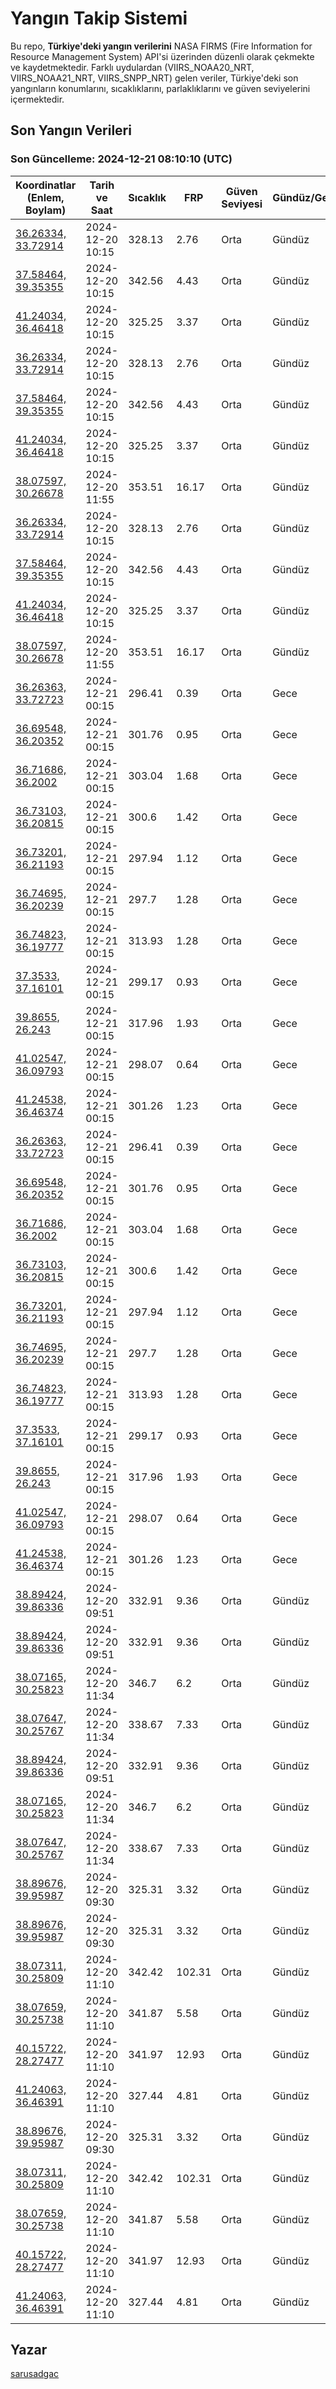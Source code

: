 # Yangın Takip Sistemi

Bu repo, **Türkiye'deki yangın verilerini** NASA FIRMS (Fire Information for Resource Management System) API'si üzerinden düzenli olarak çekmekte ve kaydetmektedir. Farklı uydulardan (VIIRS_NOAA20_NRT, VIIRS_NOAA21_NRT, VIIRS_SNPP_NRT) gelen veriler, Türkiye'deki son yangınların konumlarını, sıcaklıklarını, parlaklıklarını ve güven seviyelerini içermektedir.

## Son Yangın Verileri
### Son Güncelleme: 2024-12-21 08:10:10 (UTC)

| Koordinatlar (Enlem, Boylam) | Tarih ve Saat | Sıcaklık | FRP | Güven Seviyesi | Gündüz/Gece |
|-----------------------------|----------------|----------|-----|----------------|-------------|
| [36.26334, 33.72914](https://www.google.com/maps?q=36.26334,33.72914) | 2024-12-20 10:15 | 328.13 | 2.76 | Orta | Gündüz |
| [37.58464, 39.35355](https://www.google.com/maps?q=37.58464,39.35355) | 2024-12-20 10:15 | 342.56 | 4.43 | Orta | Gündüz |
| [41.24034, 36.46418](https://www.google.com/maps?q=41.24034,36.46418) | 2024-12-20 10:15 | 325.25 | 3.37 | Orta | Gündüz |
| [36.26334, 33.72914](https://www.google.com/maps?q=36.26334,33.72914) | 2024-12-20 10:15 | 328.13 | 2.76 | Orta | Gündüz |
| [37.58464, 39.35355](https://www.google.com/maps?q=37.58464,39.35355) | 2024-12-20 10:15 | 342.56 | 4.43 | Orta | Gündüz |
| [41.24034, 36.46418](https://www.google.com/maps?q=41.24034,36.46418) | 2024-12-20 10:15 | 325.25 | 3.37 | Orta | Gündüz |
| [38.07597, 30.26678](https://www.google.com/maps?q=38.07597,30.26678) | 2024-12-20 11:55 | 353.51 | 16.17 | Orta | Gündüz |
| [36.26334, 33.72914](https://www.google.com/maps?q=36.26334,33.72914) | 2024-12-20 10:15 | 328.13 | 2.76 | Orta | Gündüz |
| [37.58464, 39.35355](https://www.google.com/maps?q=37.58464,39.35355) | 2024-12-20 10:15 | 342.56 | 4.43 | Orta | Gündüz |
| [41.24034, 36.46418](https://www.google.com/maps?q=41.24034,36.46418) | 2024-12-20 10:15 | 325.25 | 3.37 | Orta | Gündüz |
| [38.07597, 30.26678](https://www.google.com/maps?q=38.07597,30.26678) | 2024-12-20 11:55 | 353.51 | 16.17 | Orta | Gündüz |
| [36.26363, 33.72723](https://www.google.com/maps?q=36.26363,33.72723) | 2024-12-21 00:15 | 296.41 | 0.39 | Orta | Gece |
| [36.69548, 36.20352](https://www.google.com/maps?q=36.69548,36.20352) | 2024-12-21 00:15 | 301.76 | 0.95 | Orta | Gece |
| [36.71686, 36.2002](https://www.google.com/maps?q=36.71686,36.2002) | 2024-12-21 00:15 | 303.04 | 1.68 | Orta | Gece |
| [36.73103, 36.20815](https://www.google.com/maps?q=36.73103,36.20815) | 2024-12-21 00:15 | 300.6 | 1.42 | Orta | Gece |
| [36.73201, 36.21193](https://www.google.com/maps?q=36.73201,36.21193) | 2024-12-21 00:15 | 297.94 | 1.12 | Orta | Gece |
| [36.74695, 36.20239](https://www.google.com/maps?q=36.74695,36.20239) | 2024-12-21 00:15 | 297.7 | 1.28 | Orta | Gece |
| [36.74823, 36.19777](https://www.google.com/maps?q=36.74823,36.19777) | 2024-12-21 00:15 | 313.93 | 1.28 | Orta | Gece |
| [37.3533, 37.16101](https://www.google.com/maps?q=37.3533,37.16101) | 2024-12-21 00:15 | 299.17 | 0.93 | Orta | Gece |
| [39.8655, 26.243](https://www.google.com/maps?q=39.8655,26.243) | 2024-12-21 00:15 | 317.96 | 1.93 | Orta | Gece |
| [41.02547, 36.09793](https://www.google.com/maps?q=41.02547,36.09793) | 2024-12-21 00:15 | 298.07 | 0.64 | Orta | Gece |
| [41.24538, 36.46374](https://www.google.com/maps?q=41.24538,36.46374) | 2024-12-21 00:15 | 301.26 | 1.23 | Orta | Gece |
| [36.26363, 33.72723](https://www.google.com/maps?q=36.26363,33.72723) | 2024-12-21 00:15 | 296.41 | 0.39 | Orta | Gece |
| [36.69548, 36.20352](https://www.google.com/maps?q=36.69548,36.20352) | 2024-12-21 00:15 | 301.76 | 0.95 | Orta | Gece |
| [36.71686, 36.2002](https://www.google.com/maps?q=36.71686,36.2002) | 2024-12-21 00:15 | 303.04 | 1.68 | Orta | Gece |
| [36.73103, 36.20815](https://www.google.com/maps?q=36.73103,36.20815) | 2024-12-21 00:15 | 300.6 | 1.42 | Orta | Gece |
| [36.73201, 36.21193](https://www.google.com/maps?q=36.73201,36.21193) | 2024-12-21 00:15 | 297.94 | 1.12 | Orta | Gece |
| [36.74695, 36.20239](https://www.google.com/maps?q=36.74695,36.20239) | 2024-12-21 00:15 | 297.7 | 1.28 | Orta | Gece |
| [36.74823, 36.19777](https://www.google.com/maps?q=36.74823,36.19777) | 2024-12-21 00:15 | 313.93 | 1.28 | Orta | Gece |
| [37.3533, 37.16101](https://www.google.com/maps?q=37.3533,37.16101) | 2024-12-21 00:15 | 299.17 | 0.93 | Orta | Gece |
| [39.8655, 26.243](https://www.google.com/maps?q=39.8655,26.243) | 2024-12-21 00:15 | 317.96 | 1.93 | Orta | Gece |
| [41.02547, 36.09793](https://www.google.com/maps?q=41.02547,36.09793) | 2024-12-21 00:15 | 298.07 | 0.64 | Orta | Gece |
| [41.24538, 36.46374](https://www.google.com/maps?q=41.24538,36.46374) | 2024-12-21 00:15 | 301.26 | 1.23 | Orta | Gece |
| [38.89424, 39.86336](https://www.google.com/maps?q=38.89424,39.86336) | 2024-12-20 09:51 | 332.91 | 9.36 | Orta | Gündüz |
| [38.89424, 39.86336](https://www.google.com/maps?q=38.89424,39.86336) | 2024-12-20 09:51 | 332.91 | 9.36 | Orta | Gündüz |
| [38.07165, 30.25823](https://www.google.com/maps?q=38.07165,30.25823) | 2024-12-20 11:34 | 346.7 | 6.2 | Orta | Gündüz |
| [38.07647, 30.25767](https://www.google.com/maps?q=38.07647,30.25767) | 2024-12-20 11:34 | 338.67 | 7.33 | Orta | Gündüz |
| [38.89424, 39.86336](https://www.google.com/maps?q=38.89424,39.86336) | 2024-12-20 09:51 | 332.91 | 9.36 | Orta | Gündüz |
| [38.07165, 30.25823](https://www.google.com/maps?q=38.07165,30.25823) | 2024-12-20 11:34 | 346.7 | 6.2 | Orta | Gündüz |
| [38.07647, 30.25767](https://www.google.com/maps?q=38.07647,30.25767) | 2024-12-20 11:34 | 338.67 | 7.33 | Orta | Gündüz |
| [38.89676, 39.95987](https://www.google.com/maps?q=38.89676,39.95987) | 2024-12-20 09:30 | 325.31 | 3.32 | Orta | Gündüz |
| [38.89676, 39.95987](https://www.google.com/maps?q=38.89676,39.95987) | 2024-12-20 09:30 | 325.31 | 3.32 | Orta | Gündüz |
| [38.07311, 30.25809](https://www.google.com/maps?q=38.07311,30.25809) | 2024-12-20 11:10 | 342.42 | 102.31 | Orta | Gündüz |
| [38.07659, 30.25738](https://www.google.com/maps?q=38.07659,30.25738) | 2024-12-20 11:10 | 341.87 | 5.58 | Orta | Gündüz |
| [40.15722, 28.27477](https://www.google.com/maps?q=40.15722,28.27477) | 2024-12-20 11:10 | 341.97 | 12.93 | Orta | Gündüz |
| [41.24063, 36.46391](https://www.google.com/maps?q=41.24063,36.46391) | 2024-12-20 11:10 | 327.44 | 4.81 | Orta | Gündüz |
| [38.89676, 39.95987](https://www.google.com/maps?q=38.89676,39.95987) | 2024-12-20 09:30 | 325.31 | 3.32 | Orta | Gündüz |
| [38.07311, 30.25809](https://www.google.com/maps?q=38.07311,30.25809) | 2024-12-20 11:10 | 342.42 | 102.31 | Orta | Gündüz |
| [38.07659, 30.25738](https://www.google.com/maps?q=38.07659,30.25738) | 2024-12-20 11:10 | 341.87 | 5.58 | Orta | Gündüz |
| [40.15722, 28.27477](https://www.google.com/maps?q=40.15722,28.27477) | 2024-12-20 11:10 | 341.97 | 12.93 | Orta | Gündüz |
| [41.24063, 36.46391](https://www.google.com/maps?q=41.24063,36.46391) | 2024-12-20 11:10 | 327.44 | 4.81 | Orta | Gündüz |

## Yazar

[sarusadgac](https://x.com/sarusadgac)
